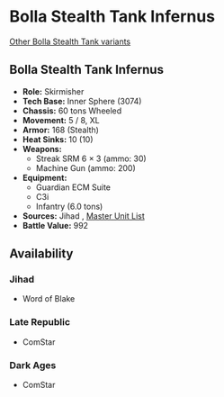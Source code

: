 # Bolla Stealth Tank Infernus 

[Other Bolla Stealth Tank variants](../bolla_stealth_tank.md) 

## Bolla Stealth Tank Infernus 

- **Role:** Skirmisher 
- **Tech Base:** Inner Sphere (3074) 
- **Chassis:** 60 tons Wheeled 
- **Movement:** 5 / 8, XL 
- **Armor:** 168 (Stealth) 
- **Heat Sinks:** 10 (10) 
- **Weapons:** 
  - Streak SRM 6 × 3 (ammo: 30) 
  - Machine Gun (ammo: 200) 
- **Equipment:** 
  - Guardian ECM Suite 
  - C3i 
  - Infantry (6.0 tons) 
- **Sources:** Jihad , [Master Unit List](http://masterunitlist.info/Unit/Details/416) 
- **Battle Value:** 992 

## Availability 

### Jihad 

- Word of Blake 

### Late Republic 

- ComStar 

### Dark Ages 

- ComStar 

